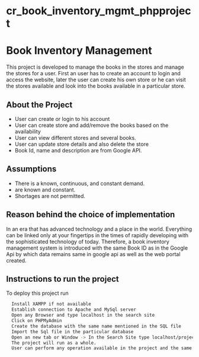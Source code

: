 # cr_book_inventory_mgmt_phpproject

# Book Inventory Management

This project is developed to manage the books in the stores and manage the stores for a user.
First an user has to create an account to login and access the website, later the user can create his own store or he can visit the stores available and look into the books available in a particular store.


## About the Project

 - User can create or login to his account
 - User can create store and add/remove the books based on the availability
 - User can view different stores and several books.
 - User can update store details and also delete the store
 - Book Id, name and description are from Google API.
 



## Assumptions
 
- There is a known, continuous, and constant demand. 
- are known and constant. 
- Shortages are not permitted.
## Reason behind the choice of implementation

In an era that has advanced technology and a place in the world. Everything can be linked only at your fingertips in the times of rapidly developing with the sophisticated technology of today. Therefore, a book inventory management system is introduced with the same Book ID as in the Google Api by which data remains same in google api as well as the web portal created.
## Instructions to run the project

To deploy this project run

```bash
  Install XAMPP if not available
  Establish connection to Apache and MySql server
  Open any Browser and type localhost in the search site
  Click on PHPMyAdmin
  Create the database with the same name mentioned in the SQL file
  Import the Sql file in the particular database
  Open an new tab or Window -> In the Search Site type localhost/project_name
  The project will run as a whole.
  User can perform any operation available in the project and the same will be reflected.
```
